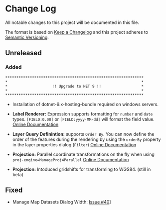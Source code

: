 ﻿# Change Log

All notable changes to this project will be documented in this file.

The format is based on [Keep a Changelog](http://keepachangelog.com/)
and this project adheres to [Semantic Versioning](http://semver.org/).

## Unreleased

### Added

```
**************************************************************
*                                                            *
*                    !! Upgrade to NET 9 !!                  *
*                                                            *
**************************************************************
```

-   Installation of dotnet-9.x-hosting-bundle required on windows servers.

-   **Label Renderer:** Expression supports formatting for `number` and `date` types.
    `[FIELD:0.00]` or `[FIELD:yyyy-MM-dd]` will format the field value.
    [Online Documentation](https://docs.gviewonline.com/en/webapps/carto/labeling.html#simple-text-renderer)

-   **Layer Query Definintion:** supports `Order By`.
    You can now define the order of the features during the rendering by using the `orderBy` property in the layer properties dialog (`Filter`)
    [Online Documentation](https://docs.gviewonline.com/en/webapps/carto/layersettings.html)

-   **Projection:** Parallel coordinate transformations on the fly when using `proj-engine=ManageProj4Parallel`
    [Online Documentation](https://docs.gviewonline.com/en/setup/config-server.html)

-   **Projection:** Intoduced gridshifts for transforming to WGS84.
    (still in beta)

## Fixed

- Manage Map Datasets Dialog Width: [Issue #40](https://github.com/jugstalt/gview-gis/issues/40)]